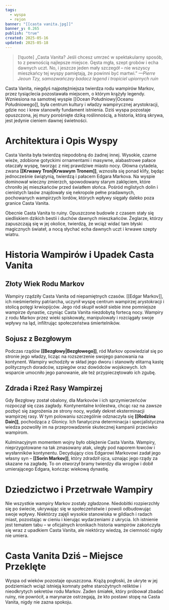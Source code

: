 ```yaml
---
tags:
  - wyspa
  - rejon
banner: "[[casta vanita.jpg]]"
banner_y: 0.265
publish: "true"
created: 2025-05-16
updated: 2025-05-18
---
```

>[!quote] „Casta Vanita? Jeśli chcesz umrzeć w spektakularny sposób, to z pewnością najlepsze miejsce. Gęsta mgła, szept grobów i echa dawnych uczt. No, i jeszcze jeden mały szczegół – nie wszyscy mieszkańcy tej wyspy pamiętają, że powinni być martwi.”
>*—Pierre Jeoun Tzy, samozwańczey badacz legend i tropiciel upiornych ruin*

Casta Vanita, niegdyś najpotężniejsza twierdza rodu wampirów Markov, przez tysiąclecia pozostawała miejscem, o którym krążyły legendy. Wzniesiona na samotnej wyspie [[Ocean Południowy|Oceanu Południowego]], była centrum kultury i władzy wampirycznej arystokracji, gdzie noc i krew stanowiły fundament istnienia. Dziś wyspa pozostaje opuszczona, jej mury porośnięte dziką roślinnością, a historia, którą skrywa, jest jedynie cieniem dawnej świetności.
# **Architektura i Opis Wyspy**

Casta Vanita była twierdzą niepodobną do żadnej innej. Wysokie, czarne wieże, zdobione gotyckimi ornamentami i masywne, alabastrowe pałace otaczały wyspę, tworząc z niej prawdziwe miasto nocy. Główna cytadela, zwana **[[Krwawy Tron|Krwawym Tronem]]**, wznosiła się ponad klify, będąc jednocześnie świątynią, twierdzą i pałacem Edgara Markova. Na wyspie dominował wieczny zmierzch, spowodowany starym zaklęciem, które chroniło jej mieszkańców przed światłem słońca. Pośród mglistych dolin i cienistych lasów znajdowały się nekropole pełne pradawnych, pochowanych wampirzych lordów, których wpływy sięgały daleko poza granice Casta Vanita.

Obecnie Casta Vanita to ruiny. Opuszczone budowle z czasem stały się siedliskiem dzikich bestii i duchów dawnych mieszkańców. Żeglarze, którzy zapuszczają się w jej okolice, twierdzą, że wciąż widać tam błyski magicznych świateł, a nocą słychać echa dawnych uczt i krwawe szepty wiatru.
# **Historia Wampirów i Upadek Casta Vanita**
## **Złoty Wiek Rodu Markov**
Wampiry rządziły Casta Vanita od niepamiętnych czasów. [[Edgar Markov]], ich nieśmiertelny patriarcha, uczynił wyspę centrum wampirzej arystokracji i stolicą potęgi krwiopijców. Jego ród skupił wokół siebie inne pomniejsze wampirze dynastie, czyniąc Casta Vanita niezdobytą fortecą nocy. Wampiry z rodu Markov przez wieki spiskowały, manipulowały i rozciągały swoje wpływy na ląd, infiltrując społeczeństwa śmiertelników.
## **Sojusz z Bezgłowym**
Podczas rządów **[[Bezgłowy|Bezgłowego]]**, ród Markov opowiedział się po stronie jego władzy, licząc na rozszerzenie swojego panowania na kontynent. Wampiry wchodziły w skład jego dworu i stanowiły elitarną kastę politycznych doradców, szpiegów oraz dowódców wojskowych. Ich wsparcie umocniło jego panowanie, ale też przypieczętowało ich zgubę.
## **Zdrada i Rzeź Rasy Wampirzej**
Gdy Bezgłowy został obalony, dla Markovów i ich sprzymierzeńców rozpoczął się czas zagłady. Kontynentalne królestwa, chcąc raz na zawsze pozbyć się zagrożenia ze strony nocy, wydały dekret eksterminacji wampirzej rasy. W tym polowaniu szczególnie odznaczyła się **[[Rodzina Dain]]**, pochodząca z Glonicy. Ich fanatyczna determinacja i specjalistyczna wiedza pozwoliły im na przeprowadzenie skutecznej kampanii przeciwko wampirom.

Kulminacyjnym momentem wojny było oblężenie Casta Vanita. Wampiry, nieprzygotowane na tak zmasowany atak, uległy pod naporem łowców i wysłanników kontynentu. Decydujący cios Edgarowi Markovowi zadał jego własny syn – **[[Sorin Markov]]**, który zdradził ojca, uznając jego rządy za skazane na zagładę. To on otworzył bramy twierdzy dla wrogów i dobił umierającego Edgara, kończąc wiekową dynastię.
# **Dziedzictwo i Przetrwałe Wampiry**
Nie wszystkie wampiry Markov zostały zgładzone. Niedobitki rozpierzchły się po świecie, ukrywając się w społeczeństwie i powoli odbudowując swoje wpływy. Niektórzy zajęli wysokie stanowiska w gildiach i radach miast, pozostając w cieniu i kierując wydarzeniami z ukrycia. Ich istnienie jest tematem tabu – w oficjalnych kronikach historia wampirów zakończyła się wraz z upadkiem Casta Vanita, ale niektórzy wiedzą, że ciemność nigdy nie umiera.
# **Casta Vanita Dziś – Miejsce Przeklęte**
Wyspa od wieków pozostaje opuszczona. Krążą pogłoski, że ukryte w jej podziemiach wciąż istnieją komnaty pełne starożytnych reliktów i nieodkrytych sekretów rodu Markov. Żaden śmiałek, który próbował zbadać ruiny, nie powrócił, a marynarze ostrzegają, że kto postawi stopę na Casta Vanita, nigdy nie zazna spokoju.

